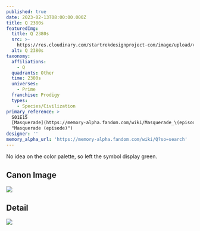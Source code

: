 ```yaml
---
published: true
date: 2023-02-13T08:00:00.000Z
title: Q 2380s
featuredImg:
  title: Q 2380s
  src: >-
    https://res.cloudinary.com/startrekdesignproject-com/image/upload/v1676345733/Q-2380s.png
  alt: Q 2380s
taxonomy:
  affiliations:
    - Q
  quadrants: Other
  time: 2300s
  universes:
    - Prime
  franchise: Prodigy
  types:
    - Species/Civilization
primary_reference: >
  S01E15
  [Masquerade](https://memory-alpha.fandom.com/wiki/Masquerade_\(episode\)
  "Masquerade (episode)")
designer: ''
memory_alpha_url: 'https://memory-alpha.fandom.com/wiki/Q?so=search'
---
```


No idea on the color palette, so left the symbol display green.

## Canon Image

![](https://res.cloudinary.com/startrekdesignproject-com/image/upload/v1676347565/Multispecies_PRO-1x15-1.jpg)

## Detail

![](https://res.cloudinary.com/startrekdesignproject-com/image/upload/v1676345733/Q-2380s-Detail-1.jpg)
